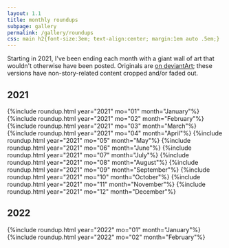 ```yaml
---
layout: 1.1
title: monthly roundups
subpage: gallery
permalink: /gallery/roundups
css: main h2{font-size:3em; text-align:center; margin:1em auto .5em;}
---
```

Starting in 2021, I've been ending each month with a giant wall of art that wouldn't otherwise have been posted. Originals are [on deviantArt](https://www.deviantart.com/a-flyleaf/gallery/81345929/compilation-stuff); these versions have non-story-related content cropped and/or faded out.

## 2021
<section id="gallery" class="artwall roundup">
	{%include roundup.html year="2021" mo="01" month="January"%}
	{%include roundup.html year="2021" mo="02" month="February"%}
	{%include roundup.html year="2021" mo="03" month="March"%}
	{%include roundup.html year="2021" mo="04" month="April"%}
	{%include roundup.html year="2021" mo="05" month="May"%}
	{%include roundup.html year="2021" mo="06" month="June"%}
	{%include roundup.html year="2021" mo="07" month="July"%}
	{%include roundup.html year="2021" mo="08" month="August"%}
	{%include roundup.html year="2021" mo="09" month="September"%}
	{%include roundup.html year="2021" mo="10" month="October"%}
	{%include roundup.html year="2021" mo="11" month="November"%}
	{%include roundup.html year="2021" mo="12" month="December"%}
</section>

## 2022
<section id="gallery" class="artwall roundup">
	{%include roundup.html year="2022" mo="01" month="January"%}
	{%include roundup.html year="2022" mo="02" month="February"%}<!--
	{%include roundup.html year="2022" mo="03" month="March"%}
	{%include roundup.html year="2022" mo="04" month="April"%}
	{%include roundup.html year="2022" mo="05" month="May"%}
	{%include roundup.html year="2022" mo="06" month="June"%}
	{%include roundup.html year="2022" mo="07" month="July"%}
	{%include roundup.html year="2022" mo="08" month="August"%}
	{%include roundup.html year="2022" mo="09" month="September"%}
	{%include roundup.html year="2022" mo="10" month="October"%}
	{%include roundup.html year="2022" mo="11" month="November"%}
	{%include roundup.html year="2022" mo="12" month="December"%}-->
</section>

<!--note to self: anything with J+KL takes thumbnail priority, but something finished/in full color would be nice. barring that, a somehow-representative sketch that DOESN'T include J/KL. no text ideal-->